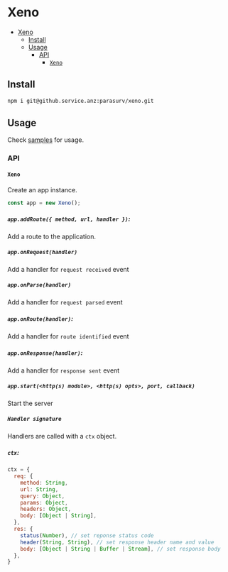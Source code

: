 # Xeno

- [Xeno](#xeno)
  - [Install](#install)
  - [Usage](#usage)
    - [API](#api)
      - [`Xeno`](#xeno-1)

## Install
```bash
npm i git@github.service.anz:parasurv/xeno.git
```

## Usage
Check [samples](/samples) for usage.

### API
#### `Xeno`
Create an app instance.
```js
const app = new Xeno();
```

##### `app.addRoute({ method, url, handler })`:
Add a route to the application.<br />

##### `app.onRequest(handler)`
Add a handler for `request received` event

##### `app.onParse(handler)`
Add a handler for `request parsed` event

##### `app.onRoute(handler)`:
Add a handler for `route identified` event

##### `app.onResponse(handler)`:
Add a handler for `response sent` event

##### `app.start(<http(s) module>, <http(s) opts>, port, callback)`
Start the server

##### `Handler signature`
Handlers are called with a `ctx` object.

##### `ctx`:
```js
ctx = {
  req: {
    method: String,
    url: String,
    query: Object,
    params: Object,
    headers: Object,
    body: [Object | String],
  },
  res: {
    status(Number), // set reponse status code
    header(String, String), // set response header name and value
    body: [Object | String | Buffer | Stream], // set response body
  },
}
```